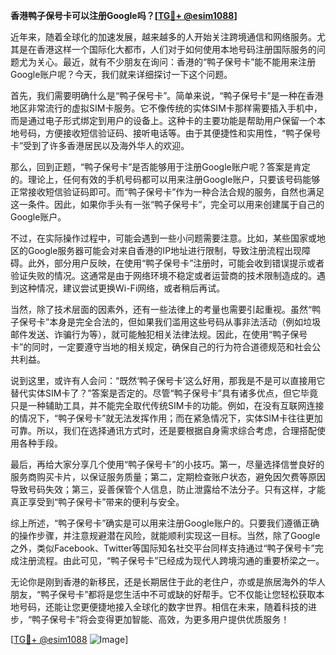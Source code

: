 **香港鸭子保号卡可以注册Google吗？[[TG💪+ @esim1088](https://t.me/s/esim1088)]**

近年来，随着全球化的加速发展，越来越多的人开始关注跨境通信和网络服务。尤其是在香港这样一个国际化大都市，人们对于如何使用本地号码注册国际服务的问题尤为关心。最近，就有不少朋友在询问：香港的“鸭子保号卡”能不能用来注册Google账户呢？今天，我们就来详细探讨一下这个问题。

首先，我们需要明确什么是“鸭子保号卡”。简单来说，“鸭子保号卡”是一种在香港地区非常流行的虚拟SIM卡服务。它不像传统的实体SIM卡那样需要插入手机中，而是通过电子形式绑定到用户的设备上。这种卡的主要功能是帮助用户保留一个本地号码，方便接收短信验证码、接听电话等。由于其便捷性和实用性，“鸭子保号卡”受到了许多香港居民以及海外华人的欢迎。

那么，回到正题，“鸭子保号卡”是否能够用于注册Google账户呢？答案是肯定的。理论上，任何有效的手机号码都可以用来注册Google账户，只要该号码能够正常接收短信验证码即可。而“鸭子保号卡”作为一种合法合规的服务，自然也满足这一条件。因此，如果你手头有一张“鸭子保号卡”，完全可以用来创建属于自己的Google账户。

不过，在实际操作过程中，可能会遇到一些小问题需要注意。比如，某些国家或地区的Google服务器可能会对来自香港的IP地址进行限制，导致注册流程出现障碍。此外，部分用户反映，在使用“鸭子保号卡”注册时，可能会收到错误提示或者验证失败的情况。这通常是由于网络环境不稳定或者运营商的技术限制造成的。遇到这种情况，建议尝试更换Wi-Fi网络，或者稍后再试。

当然，除了技术层面的因素外，还有一些法律上的考量也需要引起重视。虽然“鸭子保号卡”本身是完全合法的，但如果我们滥用这些号码从事非法活动（例如垃圾邮件发送、诈骗行为等），就可能触犯相关法律法规。因此，在使用“鸭子保号卡”的同时，一定要遵守当地的相关规定，确保自己的行为符合道德规范和社会公共利益。

说到这里，或许有人会问：“既然‘鸭子保号卡’这么好用，那我是不是可以直接用它替代实体SIM卡了？”答案是否定的。尽管“鸭子保号卡”具有诸多优点，但它毕竟只是一种辅助工具，并不能完全取代传统SIM卡的功能。例如，在没有互联网连接的情况下，“鸭子保号卡”就无法发挥作用；而在紧急情况下，实体SIM卡往往更加可靠。所以，我们在选择通讯方式时，还是要根据自身需求综合考虑，合理搭配使用各种手段。

最后，再给大家分享几个使用“鸭子保号卡”的小技巧。第一，尽量选择信誉良好的服务商购买卡片，以保证服务质量；第二，定期检查账户状态，避免因欠费等原因导致号码失效；第三，妥善保管个人信息，防止泄露给不法分子。只有这样，才能真正享受到“鸭子保号卡”带来的便利与安全。

综上所述，“鸭子保号卡”确实是可以用来注册Google账户的。只要我们遵循正确的操作步骤，并注意规避潜在风险，就能顺利实现这一目标。当然，除了Google之外，类似Facebook、Twitter等国际知名社交平台同样支持通过“鸭子保号卡”完成注册流程。由此可见，“鸭子保号卡”已经成为现代人跨境沟通的重要桥梁之一。

无论你是刚到香港的新移民，还是长期居住于此的老住户，亦或是旅居海外的华人朋友，“鸭子保号卡”都将是您生活中不可或缺的好帮手。它不仅能让您轻松获取本地号码，还能让您更便捷地接入全球化的数字世界。相信在未来，随着科技的进步，“鸭子保号卡”将会变得更加智能、高效，为更多用户提供优质服务！

[[TG💪+ @esim1088](https://t.me/s/esim1088) ![Image](https://i.postimg.cc/4NQfJmqS/Snipaste-2025-05-13-00-14-12.png)]